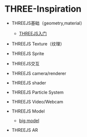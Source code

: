 # THREE-Inspiration

- THREEJS基础（geometry,material）

    - [THREEJS入门](/Basic/starter.md)

- THREEJS Texture（纹理）

- THREEJS Sprite

- THREEJS交互

- THREEJS camera/renderer

- THREEJS shader

- THREEJS Particle System

- THREEJS Video/Webcam

- THREEJS Model
    - [big model](/Model/big-model.md)

- THREEJS AR
